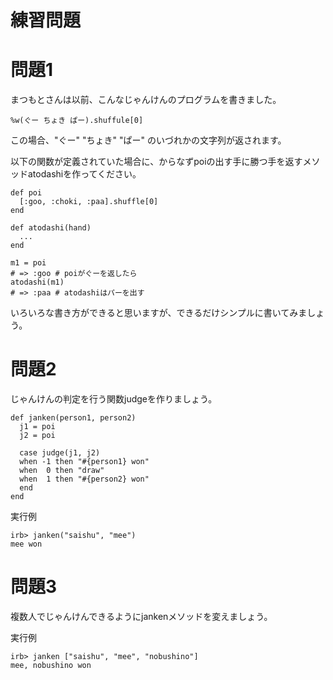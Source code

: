 練習問題
==========

# 問題1

まつもとさんは以前、こんなじゃんけんのプログラムを書きました。

    %w(ぐー ちょき ぱー).shuffule[0]

この場合、"ぐー" "ちょき" "ぱー" のいづれかの文字列が返されます。

以下の関数が定義されていた場合に、からなずpoiの出す手に勝つ手を返すメソッドatodashiを作ってください。

    def poi
      [:goo, :choki, :paa].shuffle[0]
    end

    def atodashi(hand)
      ...
    end

    m1 = poi
    # => :goo # poiがぐーを返したら
    atodashi(m1)
    # => :paa # atodashiはパーを出す

いろいろな書き方ができると思いますが、できるだけシンプルに書いてみましょう。


# 問題2

じゃんけんの判定を行う関数judgeを作りましょう。

    def janken(person1, person2)
      j1 = poi
      j2 = poi

      case judge(j1, j2)
      when -1 then "#{person1} won"
      when  0 then "draw"
      when  1 then "#{person2} won"
      end
    end

実行例

    irb> janken("saishu", "mee")
    mee won


# 問題3

複数人でじゃんけんできるようにjankenメソッドを変えましょう。

実行例

    irb> janken ["saishu", "mee", "nobushino"]
    mee, nobushino won

